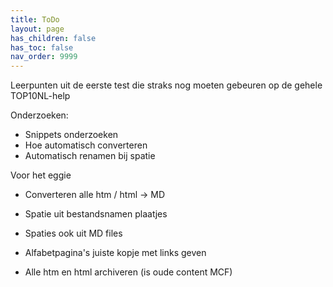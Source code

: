 ```yaml
---
title: ToDo
layout: page
has_children: false
has_toc: false
nav_order: 9999
---
```


Leerpunten uit de eerste test die straks nog moeten gebeuren op de gehele TOP10NL-help

Onderzoeken:
- Snippets onderzoeken
- Hoe automatisch converteren
- Automatisch renamen bij spatie

Voor het eggie
- Converteren alle htm / html -> MD
- Spatie uit bestandsnamen plaatjes
- Spaties ook uit MD files
- Alfabetpagina's juiste kopje met links geven



- Alle htm en html archiveren (is oude content MCF)

